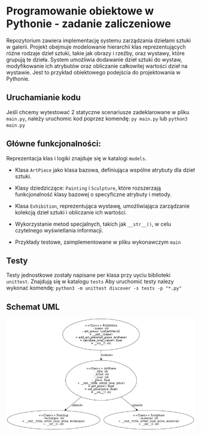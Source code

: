 # Programowanie obiektowe w Pythonie - zadanie zaliczeniowe

Repozytorium zawiera implementację systemu zarządzania dziełami sztuki w galerii. Projekt obejmuje modelowanie hierarchii klas reprezentujących różne rodzaje dzieł sztuki, takie jak obrazy i rzeźby, oraz wystawy, które grupują te dzieła. System umożliwia dodawanie dzieł sztuki do wystaw, modyfikowanie ich atrybutów oraz obliczanie całkowitej wartości dzieł na wystawie. Jest to przykład obiektowego podejścia do projektowania w Pythonie.

## Uruchamianie kodu

Jeśli chcemy wytestować 2 statyczne scenariusze zadeklarowane w pliku `main.py`, należy uruchomic kod poprzez komendę:
`py main.py` lub `python3 main.py`

## Główne funkcjonalności:

Reprezentacja klas i logiki znajduje się w katalogi `models`.

- Klasa `ArtPiece` jako klasa bazowa, definiująca wspólne atrybuty dla dzieł sztuki.

- Klasy dziedziczące: `Painting` i `Sculpture`, które rozszerzają funkcjonalność klasy bazowej o specyficzne atrybuty i metody.

- Klasa `Exhibition`, reprezentująca wystawę, umożliwiająca zarządzanie kolekcją dzieł sztuki i obliczanie ich wartości.

- Wykorzystanie metod specjalnych, takich jak `__str__()`, w celu czytelnego wyświetlania informacji.

- Przykłady testowe, zaimplementowane w pliku wykonawczym `main`

## Testy

Testy jednostkowe zostały napisane per klasa przy uyciu biblioteki `unittest`. Znajdują się w katalogu `tests`
Aby uruchomić testy nalezy wykonać komendę:
`python3 -m unittest discover -s tests -p "*.py"`

## Schemat UML

![schemat UML](assets/UML_ArtGalleryManagement.png)
